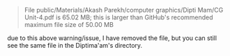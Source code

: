 > File public/Materials/Akash Parekh/computer graphics/Dipti Mam/CG Unit-4.pdf is 65.02 MB; this is larger than GitHub's recommended maximum file size of 50.00 MB

due to this above warning/issue, I have removed the file, but you can still see the same file in the Diptima'am's directory.